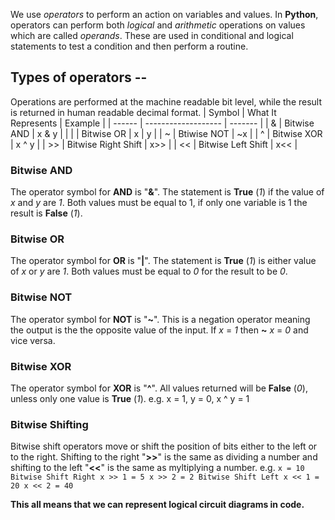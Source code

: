 We use _operators_ to perform an action on variables and values. In __Python__, operators can perform both _logical_ and _arithmetic_ operations on values which are called _operands_. These are used in conditional and logical statements to test a condition and then perform a routine.

## Types of operators --
Operations are performed at the machine readable bit level, while the result is returned in human readable decimal format.
| Symbol | What It Represents  | Example |
| ------ | ------------------- | ------- |
| &      | Bitwise AND         | x & y   |
| \|     | Bitwise OR          | x \| y  | 
| ~      | Btiwise NOT         | ~x      |
| ^      | Bitwise XOR         | x ^ y   |
| >>     | Bitwise Right Shift | x>>     |
| <<     | Bitwise Left Shift  | x<<     |

### Bitwise AND
The operator symbol for __AND__ is "__&__". The statement is __True__ (_1_) if the value of _x_ and _y_ are _1_. Both values must be equal to 1, if only one variable is 1 the result is __False__ (_1_).

### Bitwise OR
The operator symbol for __OR__ is "__|__". The statement is __True__ (_1_) is either value of _x_ or _y_ are _1_. Both values must be equal to _0_ for the result to be _0_. 

### Bitwise NOT
The operator symbol for __NOT__ is "__~__". This is a negation operator meaning the output is the the opposite value of the input. If _x_ = _1_ then __~__ _x_ = _0_ and vice versa.

### Bitwise XOR
The operator symbol for __XOR__ is "__^__". All values returned will be __False__ (_0_), unless only one value is __True__ (_1_).
e.g. x = 1, y = 0, x ^ y = 1

### Bitwise Shifting
Bitwise shift operators move or shift the position of bits either to the left or to the right. Shifting to the right "__>>__" is the same as dividing a number and shifting to the left "__<<__" is the same as myltiplying a number.
e.g.
	```x = 10
	Bitwise Shift Right
	x >> 1 = 5
	x >> 2 = 2
	Bitwise Shift Left
	x << 1 = 20
	x << 2 = 40 ```

__This all means that we can represent logical circuit diagrams in code.__
